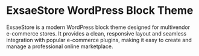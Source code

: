 # ExsaeStore WordPress Block Theme

ExsaeStore is a modern WordPress block theme designed for multivendor e-commerce stores. It provides a clean, responsive layout and seamless integration with popular e-commerce plugins, making it easy to create and manage a professional online marketplace.